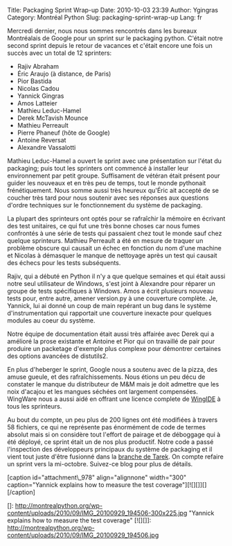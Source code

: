 Title: Packaging Sprint Wrap-up
Date: 2010-10-03 23:39
Author: Ygingras
Category: Montréal Python
Slug: packaging-sprint-wrap-up
Lang: fr

Mercredi dernier, nous nous sommes rencontrés dans les bureaux
Montréalais de Google pour un sprint sur le packaging python. C'était
notre second sprint depuis le retour de vacances et c'était encore une
fois un succès avec un total de 12 sprinters:

-   Rajiv Abraham
-   Éric Araujo (à distance, de Paris)
-   Pior Bastida
-   Nicolas Cadou
-   Yannick Gingras
-   Amos Latteier
-   Mathieu Leduc-Hamel
-   Derek McTavish Mounce
-   Mathieu Perreault
-   Pierre Phaneuf (hôte de Google)
-   Antoine Reversat
-   Alexandre Vassalotti

Mathieu Leduc-Hamel a ouvert le sprint avec une présentation sur l'état
du packaging; puis tout les sprinters ont commencé à installer leur
environnement par petit groupe. Suffisament de vétéran était présent
pour guider les nouveaux et en très peu de temps, tout le monde
pythonait frénétiquement. Nous somme aussi très heureux qu'Éric ait
accepté de se coucher très tard pour nous soutenir avec ses réponses aux
questions d'ordre techniques sur le fonctionnement du système de
packaging.

La plupart des sprinteurs ont optés pour se rafraîchir la mémoire en
écrivant des test unitaires, ce qui fut une très bonne choses car nous
fumes confrontés à une série de tests qui passaient chez tout le monde
sauf chez quelque sprinteurs. Mathieu Perreault a été en mesure de
traquer un problème obscure qui causait un échec en fonction du nom
d'une machine et Nicolas à démasquer le manque de nettoyage après un
test qui causait des échecs pour les tests subséquents.

Rajiv, qui a débuté en Python il n'y a que quelque semaines et qui était
aussi notre seul utilisateur de Windows, s'est joint à Alexandre pour
réparer un groupe de tests spécifiques à Windows. Amos a écrit plusieurs
nouveau tests pour, entre autre, amener version.py à une couverture
complète. Je, Yannick, lui ai donné un coup de main repérant un bug dans
le système d'instrumentation qui rapportait une couverture inexacte pour
quelques modules au coeur du système.

Notre équipe de documentation était aussi très affairée avec Derek qui a
amélioré la prose existante et Antoine et Pior qui on travaillé de pair
pour produire un packetage d'exemple plus complexe pour démontrer
certaines des options avancées de distutils2.

En plus d'heberger le sprint, Google nous a soutenu avec de la pizza,
des amuse gueule, et des rafraîchissements. Nous étions un peu décu de
constater le manque du distributeur de M&M mais je doit admettre que les
noix d'acajou et les mangues séchées ont largement compensées. WingWare
nous a aussi aidé en offrant une licence complete de [WingIDE][] à tous
les sprinteurs.

Au bout du compte, un peu plus de 200 lignes ont été modifiées à travers
58 fichiers, ce qui ne représente pas énormément de code de termes
absolut mais si on considère tout l'effort de pairage et de déboggage
qui à été déployé, ce sprint était un de nos plus productif. Notre code
a passé l'inspection des développeurs principaux du système de packaging
et il vient tout juste d'être fusionné dans la [branche de Tarek][]. On
compte refaire un sprint vers la mi-octobre. Suivez-ce blog pour plus de
détails.

</p>
[caption id="attachment\_978" align="alignnone" width="300"
caption="Yannick explains how to measure the test
coverage"][![][]][][/caption]<!--:-->

  [WingIDE]: http://wingware.com/products
  [branche de Tarek]: https://bitbucket.org/tarek/distutils2/changesets/38d869d48447
  []: http://montrealpython.org/wp-content/uploads/2010/09/IMG_20100929_194506-300x225.jpg
    "Yannick explains how to measure the test coverage"
  [![][]]: http://montrealpython.org/wp-content/uploads/2010/09/IMG_20100929_194506.jpg
